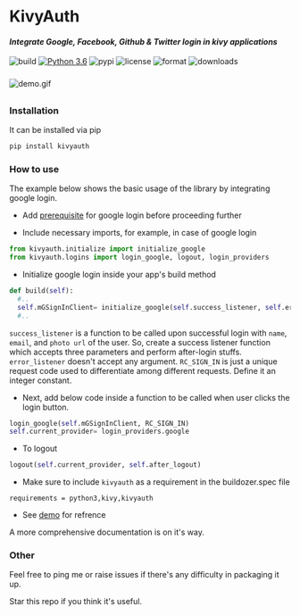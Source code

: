 # KivyAuth
#### *Integrate Google, Facebook, Github &amp; Twitter login in kivy applications*
![build](https://travis-ci.org/shashi278/social-auth-kivy.svg?branch=master) [![Python 3.6](https://img.shields.io/pypi/pyversions/kivymd)](https://www.python.org/downloads/release/python-360/) ![pypi](https://img.shields.io/pypi/v/kivyauth) ![license](https://img.shields.io/pypi/l/kivyauth) ![format](https://img.shields.io/pypi/format/kivyauth) ![downloads](https://img.shields.io/pypi/dm/kivyauth) 

###
![demo.gif](demo/demo.gif)

##
### Installation
It can be installed via pip
```bash
pip install kivyauth
```

### How to use
The example below shows the basic usage of the library by integrating google login.

* Add [prerequisite](docs/integrate-google-facebook-login.md#prerequisite) for google login before proceeding further

* Include necessary imports, for example, in case of google login
```python
from kivyauth.initialize import initialize_google
from kivyauth.logins import login_google, logout, login_providers
```

* Initialize google login inside your app's build method
```python
def build(self):
  #..
  self.mGSignInClient= initialize_google(self.success_listener, self.error_listener, RC_SIGN_IN)
  #..
```
`success_listener` is a function to be called upon successful login with `name`, `email`, and `photo url` of the user. So, create a success listener function which accepts three parameters and perform after-login stuffs. `error_listener` doesn't accept any argument.
`RC_SIGN_IN` is just a unique request code used to differentiate among different requests. Define it an integer constant.

* Next, add below code inside a function to be called when user clicks the login button.
```python
login_google(self.mGSignInClient, RC_SIGN_IN)
self.current_provider= login_providers.google
```

* To logout
```python
logout(self.current_provider, self.after_logout)
```

* Make sure to include `kivyauth` as a requirement in the buildozer.spec file
```spec
requirements = python3,kivy,kivyauth
```

* See [demo](demo/) for refrence

A more comprehensive documentation is on it's way.

### Other
Feel free to ping me or raise issues if there's any difficulty in packaging it up.

Star this repo if you think it's useful.
